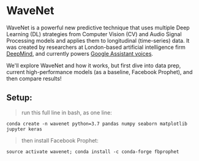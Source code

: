 # WaveNet

WaveNet is a powerful new predictive technique that uses multiple Deep Learning (DL) strategies from Computer Vision (CV) and Audio Signal Processing models and applies them to longitudinal (time-series) data. It was created by researchers at London-based artificial intelligence firm [DeepMind](https://deepmind.com), and currently powers [Google Assistant voices](https://assistant.google.com).

We'll explore WaveNet and how it works, but first dive into data prep, current high-performance models (as a baseline, Facebook Prophet), and then compare results!

## Setup:

>run this full line in bash, as one line:

`conda create -n wavenet python=3.7 pandas numpy seaborn matplotlib jupyter keras`

>then install Facebook Prophet:

`source activate wavenet; conda install -c conda-forge fbprophet`
